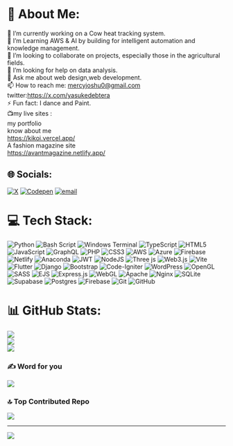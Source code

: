 # 💫 About Me:
🔭 I’m currently working on a Cow heat tracking system.<br>🌱 I’m Learning AWS & AI by building for intelligent automation and knowledge management. <br>👯 I’m looking to collaborate on projects, especially those in the agricultural fields.<br>🤔 I’m looking for help on data analysis.<br>💬 Ask me about web design,web development.<br>📫 How to reach me: mercyjoshu0@gmail.com twitter:https://x.com/yasukedebtera<br>⚡ Fun fact: I dance and Paint.<br>📺my live sites :<br>my portfolio <br>know about me<br> https://kikoi.vercel.app/ <br> A fashion magazine site <br>https://avantmagazine.netlify.app/


## 🌐 Socials:
[![X](https://img.shields.io/badge/X-black.svg?logo=X&logoColor=white)](https://x.com/yasukedebtera) [![Codepen](https://img.shields.io/badge/Codepen-000000?logo=codepen&logoColor=white)](https://codepen.io/@Tj-is-me) [![email](https://img.shields.io/badge/Email-D14836?logo=gmail&logoColor=white)](mailto:mercyjoshu0@gmail.com) 

# 💻 Tech Stack:
![Python](https://img.shields.io/badge/python-3670A0?style=for-the-badge&logo=python&logoColor=ffdd54) ![Bash Script](https://img.shields.io/badge/bash_script-%23121011.svg?style=for-the-badge&logo=gnu-bash&logoColor=white) ![Windows Terminal](https://img.shields.io/badge/Windows%20Terminal-%234D4D4D.svg?style=for-the-badge&logo=windows-terminal&logoColor=white) ![TypeScript](https://img.shields.io/badge/typescript-%23007ACC.svg?style=for-the-badge&logo=typescript&logoColor=white) ![HTML5](https://img.shields.io/badge/html5-%23E34F26.svg?style=for-the-badge&logo=html5&logoColor=white) ![JavaScript](https://img.shields.io/badge/javascript-%23323330.svg?style=for-the-badge&logo=javascript&logoColor=%23F7DF1E) ![GraphQL](https://img.shields.io/badge/-GraphQL-E10098?style=for-the-badge&logo=graphql&logoColor=white) ![PHP](https://img.shields.io/badge/php-%23777BB4.svg?style=for-the-badge&logo=php&logoColor=white) ![CSS3](https://img.shields.io/badge/css3-%231572B6.svg?style=for-the-badge&logo=css3&logoColor=white) ![AWS](https://img.shields.io/badge/AWS-%23FF9900.svg?style=for-the-badge&logo=amazon-aws&logoColor=white) ![Azure](https://img.shields.io/badge/azure-%230072C6.svg?style=for-the-badge&logo=microsoftazure&logoColor=white) ![Firebase](https://img.shields.io/badge/firebase-%23039BE5.svg?style=for-the-badge&logo=firebase) ![Netlify](https://img.shields.io/badge/netlify-%23000000.svg?style=for-the-badge&logo=netlify&logoColor=#00C7B7) ![Anaconda](https://img.shields.io/badge/Anaconda-%2344A833.svg?style=for-the-badge&logo=anaconda&logoColor=white) ![JWT](https://img.shields.io/badge/JWT-black?style=for-the-badge&logo=JSON%20web%20tokens) ![NodeJS](https://img.shields.io/badge/node.js-6DA55F?style=for-the-badge&logo=node.js&logoColor=white) ![Three js](https://img.shields.io/badge/threejs-black?style=for-the-badge&logo=three.js&logoColor=white) ![Web3.js](https://img.shields.io/badge/web3.js-F16822?style=for-the-badge&logo=web3.js&logoColor=white) ![Vite](https://img.shields.io/badge/vite-%23646CFF.svg?style=for-the-badge&logo=vite&logoColor=white) ![Flutter](https://img.shields.io/badge/Flutter-%2302569B.svg?style=for-the-badge&logo=Flutter&logoColor=white) ![Django](https://img.shields.io/badge/django-%23092E20.svg?style=for-the-badge&logo=django&logoColor=white) ![Bootstrap](https://img.shields.io/badge/bootstrap-%238511FA.svg?style=for-the-badge&logo=bootstrap&logoColor=white) ![Code-Igniter](https://img.shields.io/badge/CodeIgniter-%23EF4223.svg?style=for-the-badge&logo=codeIgniter&logoColor=white) ![WordPress](https://img.shields.io/badge/WordPress-%23117AC9.svg?style=for-the-badge&logo=WordPress&logoColor=white) ![OpenGL](https://img.shields.io/badge/OpenGL-%23FFFFFF.svg?style=for-the-badge&logo=opengl) ![SASS](https://img.shields.io/badge/SASS-hotpink.svg?style=for-the-badge&logo=SASS&logoColor=white) ![EJS](https://img.shields.io/badge/ejs-%23B4CA65.svg?style=for-the-badge&logo=ejs&logoColor=black) ![Express.js](https://img.shields.io/badge/express.js-%23404d59.svg?style=for-the-badge&logo=express&logoColor=%2361DAFB) ![WebGL](https://img.shields.io/badge/WebGL-990000?logo=webgl&logoColor=white&style=for-the-badge) ![Apache](https://img.shields.io/badge/apache-%23D42029.svg?style=for-the-badge&logo=apache&logoColor=white) ![Nginx](https://img.shields.io/badge/nginx-%23009639.svg?style=for-the-badge&logo=nginx&logoColor=white) ![SQLite](https://img.shields.io/badge/sqlite-%2307405e.svg?style=for-the-badge&logo=sqlite&logoColor=white) ![Supabase](https://img.shields.io/badge/Supabase-3ECF8E?style=for-the-badge&logo=supabase&logoColor=white) ![Postgres](https://img.shields.io/badge/postgres-%23316192.svg?style=for-the-badge&logo=postgresql&logoColor=white) ![Firebase](https://img.shields.io/badge/firebase-a08021?style=for-the-badge&logo=firebase&logoColor=ffcd34) ![Git](https://img.shields.io/badge/git-%23F05033.svg?style=for-the-badge&logo=git&logoColor=white) ![GitHub](https://img.shields.io/badge/github-%23121011.svg?style=for-the-badge&logo=github&logoColor=white)
# 📊 GitHub Stats:
![](https://github-readme-stats.vercel.app/api?username=Joshuawayne&theme=dark&hide_border=false&include_all_commits=false&count_private=false)<br/>
![](https://nirzak-streak-stats.vercel.app/?user=Joshuawayne&theme=dark&hide_border=false)<br/>
![](https://github-readme-stats.vercel.app/api/top-langs/?username=Joshuawayne&theme=dark&hide_border=false&include_all_commits=false&count_private=false&layout=compact)

### ✍️ Word for you
![](https://quotes-github-readme.vercel.app/api?type=horizontal&theme=radical)

### 🔝 Top Contributed Repo
![](https://github-contributor-stats.vercel.app/api?username=Joshuawayne&limit=5&theme=dark&combine_all_yearly_contributions=true)

---
[![](https://visitcount.itsvg.in/api?id=Joshuawayne&icon=0&color=0)](https://visitcount.itsvg.in)


